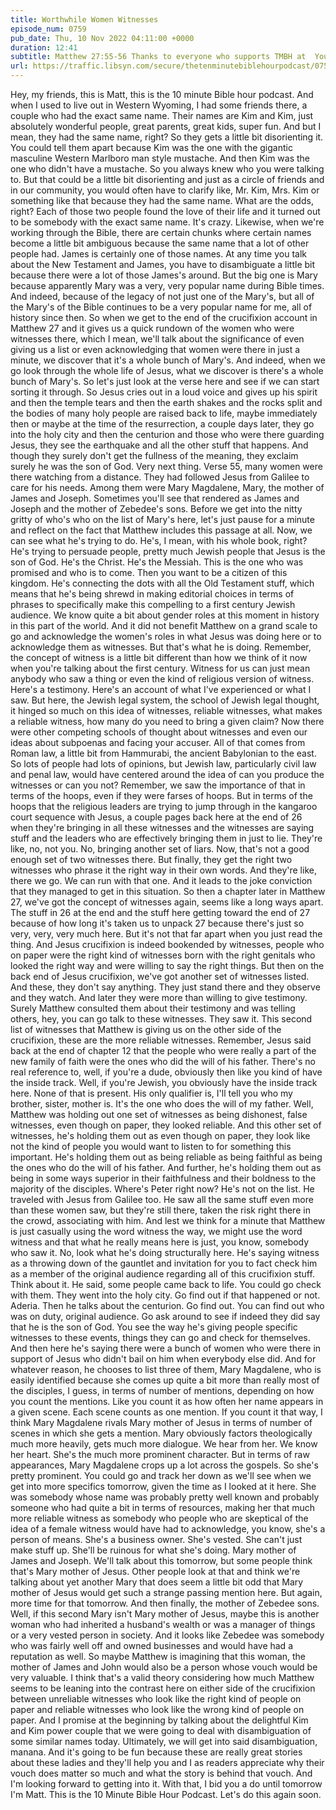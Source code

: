 ```yaml
---
title: Worthwhile Women Witnesses
episode_num: 0759
pub_date: Thu, 10 Nov 2022 04:11:00 +0000
duration: 12:41
subtitle: Matthew 27:55-56 Thanks to everyone who supports TMBH at  You're the reason we can all do this together!  Music written and performed by .
url: https://traffic.libsyn.com/secure/thetenminutebiblehourpodcast/0759_-_Worthwhile_Women_Witnesses.mp3
---
```


 Hey, my friends, this is Matt, this is the 10 minute Bible hour podcast. And when I used to live out in Western Wyoming, I had some friends there, a couple who had the exact same name. Their names are Kim and Kim, just absolutely wonderful people, great parents, great kids, super fun. And but I mean, they had the same name, right? So they gets a little bit disorienting it. You could tell them apart because Kim was the one with the gigantic masculine Western Marlboro man style mustache. And then Kim was the one who didn't have a mustache. So you always knew who you were talking to. But that could be a little bit disorienting and just as a circle of friends and in our community, you would often have to clarify like, Mr. Kim, Mrs. Kim or something like that because they had the same name. What are the odds, right? Each of those two people found the love of their life and it turned out to be somebody with the exact same name. It's crazy. Likewise, when we're working through the Bible, there are certain chunks where certain names become a little bit ambiguous because the same name that a lot of other people had. James is certainly one of those names. At any time you talk about the New Testament and James, you have to disambiguate a little bit because there were a lot of those James's around. But the big one is Mary because apparently Mary was a very, very popular name during Bible times. And indeed, because of the legacy of not just one of the Mary's, but all of the Mary's of the Bible continues to be a very popular name for me, all of history since then. So when we get to the end of the crucifixion account in Matthew 27 and it gives us a quick rundown of the women who were witnesses there, which I mean, we'll talk about the significance of even giving us a list or even acknowledging that women were there in just a minute, we discover that it's a whole bunch of Mary's. And indeed, when we go look through the whole life of Jesus, what we discover is there's a whole bunch of Mary's. So let's just look at the verse here and see if we can start sorting it through. So Jesus cries out in a loud voice and gives up his spirit and then the temple tears and then the earth shakes and the rocks split and the bodies of many holy people are raised back to life, maybe immediately then or maybe at the time of the resurrection, a couple days later, they go into the holy city and then the centurion and those who were there guarding Jesus, they see the earthquake and all the other stuff that happens. And though they surely don't get the fullness of the meaning, they exclaim surely he was the son of God. Very next thing. Verse 55, many women were there watching from a distance. They had followed Jesus from Galilee to care for his needs. Among them were Mary Magdalene, Mary, the mother of James and Joseph. Sometimes you'll see that rendered as James and Joseph and the mother of Zebedee's sons. Before we get into the nitty gritty of who's who on the list of Mary's here, let's just pause for a minute and reflect on the fact that Matthew includes this passage at all. Now, we can see what he's trying to do. He's, I mean, with his whole book, right? He's trying to persuade people, pretty much Jewish people that Jesus is the son of God. He's the Christ. He's the Messiah. This is the one who was promised and who is to come. Then you want to be a citizen of this kingdom. He's connecting the dots with all the Old Testament stuff, which means that he's being shrewd in making editorial choices in terms of phrases to specifically make this compelling to a first century Jewish audience. We know quite a bit about gender roles at this moment in history in this part of the world. And it did not benefit Matthew on a grand scale to go and acknowledge the women's roles in what Jesus was doing here or to acknowledge them as witnesses. But that's what he is doing. Remember, the concept of witness is a little bit different than how we think of it now when you're talking about the first century. Witness for us can just mean anybody who saw a thing or even the kind of religious version of witness. Here's a testimony. Here's an account of what I've experienced or what I saw. But here, the Jewish legal system, the school of Jewish legal thought, it hinged so much on this idea of witnesses, reliable witnesses, what makes a reliable witness, how many do you need to bring a given claim? Now there were other competing schools of thought about witnesses and even our ideas about subpoenas and facing your accuser. All of that comes from Roman law, a little bit from Hammurabi, the ancient Babylonian to the east. So lots of people had lots of opinions, but Jewish law, particularly civil law and penal law, would have centered around the idea of can you produce the witnesses or can you not? Remember, we saw the importance of that in terms of the hoops, even if they were farses of hoops. But in terms of the hoops that the religious leaders are trying to jump through in the kangaroo court sequence with Jesus, a couple pages back here at the end of 26 when they're bringing in all these witnesses and the witnesses are saying stuff and the leaders who are effectively bringing them in just to lie. They're like, no, not you. No, bringing another set of liars. Now, that's not a good enough set of two witnesses there. But finally, they get the right two witnesses who phrase it the right way in their own words. And they're like, there we go. We can run with that one. And it leads to the joke conviction that they managed to get in this situation. So then a chapter later in Matthew 27, we've got the concept of witnesses again, seems like a long ways apart. The stuff in 26 at the end and the stuff here getting toward the end of 27 because of how long it's taken us to unpack 27 because there's just so very, very, very much here. But it's not that far apart when you just read the thing. And Jesus crucifixion is indeed bookended by witnesses, people who on paper were the right kind of witnesses born with the right genitals who looked the right way and were willing to say the right things. But then on the back end of Jesus crucifixion, we've got another set of witnesses listed. And these, they don't say anything. They just stand there and they observe and they watch. And later they were more than willing to give testimony. Surely Matthew consulted them about their testimony and was telling others, hey, you can go talk to these witnesses. They saw it. This second list of witnesses that Matthew is giving us on the other side of the crucifixion, these are the more reliable witnesses. Remember, Jesus said back at the end of chapter 12 that the people who were really a part of the new family of faith were the ones who did the will of his father. There's no real reference to, well, if you're a dude, obviously then like you kind of have the inside track. Well, if you're Jewish, you obviously have the inside track here. None of that is present. His only qualifier is, I'll tell you who my brother, sister, mother is. It's the one who does the will of my father. Well, Matthew was holding out one set of witnesses as being dishonest, false witnesses, even though on paper, they looked reliable. And this other set of witnesses, he's holding them out as even though on paper, they look like not the kind of people you would want to listen to for something this important. He's holding them out as being reliable as being faithful as being the ones who do the will of his father. And further, he's holding them out as being in some ways superior in their faithfulness and their boldness to the majority of the disciples. Where's Peter right now? He's not on the list. He traveled with Jesus from Galilee too. He saw all the same stuff even more than these women saw, but they're still there, taken the risk right there in the crowd, associating with him. And lest we think for a minute that Matthew is just casually using the word witness the way, we might use the word witness and that what he really means here is just, you know, somebody who saw it. No, look what he's doing structurally here. He's saying witness as a throwing down of the gauntlet and invitation for you to fact check him as a member of the original audience regarding all of this crucifixion stuff. Think about it. He said, some people came back to life. You could go check with them. They went into the holy city. Go find out if that happened or not. Aderia. Then he talks about the centurion. Go find out. You can find out who was on duty, original audience. Go ask around to see if indeed they did say that he is the son of God. You see the way he's giving people specific witnesses to these events, things they can go and check for themselves. And then here he's saying there were a bunch of women who were there in support of Jesus who didn't bail on him when everybody else did. And for whatever reason, he chooses to list three of them, Mary Magdalene, who is easily identified because she comes up quite a bit more than really most of the disciples, I guess, in terms of number of mentions, depending on how you count the mentions. Like you count it as how often her name appears in a given scene. Each scene counts as one mention. If you count it that way, I think Mary Magdalene rivals Mary mother of Jesus in terms of number of scenes in which she gets a mention. Mary obviously factors theologically much more heavily, gets much more dialogue. We hear from her. We know her heart. She's the much more prominent character. But in terms of raw appearances, Mary Magdalene crops up a lot across the gospels. So she's pretty prominent. You could go and track her down as we'll see when we get into more specifics tomorrow, given the time as I looked at it here. She was somebody whose name was probably pretty well known and probably someone who had quite a bit in terms of resources, making her that much more reliable witness as somebody who people who are skeptical of the idea of a female witness would have had to acknowledge, you know, she's a person of means. She's a business owner. She's vested. She can't just make stuff up. She'll be ruinous for what she's doing. Mary mother of James and Joseph. We'll talk about this tomorrow, but some people think that's Mary mother of Jesus. Other people look at that and think we're talking about yet another Mary that does seem a little bit odd that Mary mother of Jesus would get such a strange passing mention here. But again, more time for that tomorrow. And then finally, the mother of Zebedee sons. Well, if this second Mary isn't Mary mother of Jesus, maybe this is another woman who had inherited a husband's wealth or was a manager of things or a very vested person in society. And it looks like Zebedee was somebody who was fairly well off and owned businesses and would have had a reputation as well. So maybe Matthew is imagining that this woman, the mother of James and John would also be a person whose vouch would be very valuable. I think that's a valid theory considering how much Matthew seems to be leaning into the contrast here on either side of the crucifixion between unreliable witnesses who look like the right kind of people on paper and reliable witnesses who look like the wrong kind of people on paper. And I promise at the beginning by talking about the delightful Kim and Kim power couple that we were going to deal with disambiguation of some similar names today. Ultimately, we will get into said disambiguation, manana. And it's going to be fun because these are really great stories about these ladies and they'll help you and I as readers appreciate why their vouch does matter so much and what the story is behind that vouch. And I'm looking forward to getting into it. With that, I bid you a do until tomorrow I'm Matt. This is the 10 Minute Bible Hour Podcast. Let's do this again soon.